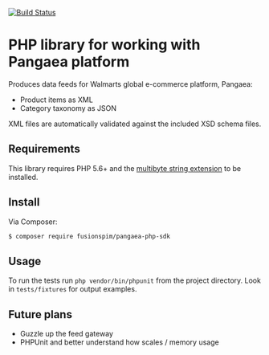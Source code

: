 [![Build Status](https://semaphoreci.com/api/v1/projects/f79de448-d5c0-4e0f-b0e6-a80df6d7906e/490306/badge.svg)](https://semaphoreci.com/gabriel403/pangaea-php-sdk)


PHP library for working with Pangaea platform
===

Produces data feeds for Walmarts global e-commerce platform, Pangaea:

- Product items as XML
- Category taxonomy as JSON

XML files are automatically validated against the included XSD schema files.


Requirements
---

This library requires PHP 5.6+ and the [multibyte string extension](http://php.net/manual/en/book.mbstring.php) to be installed.


Install
---

Via Composer:

``` bash
$ composer require fusionspim/pangaea-php-sdk
```


Usage
---

To run the tests run `php vendor/bin/phpunit` from the project directory. Look in `tests/fixtures` for output examples.


Future plans
---

- Guzzle up the feed gateway
- PHPUnit and better understand how scales / memory usage
